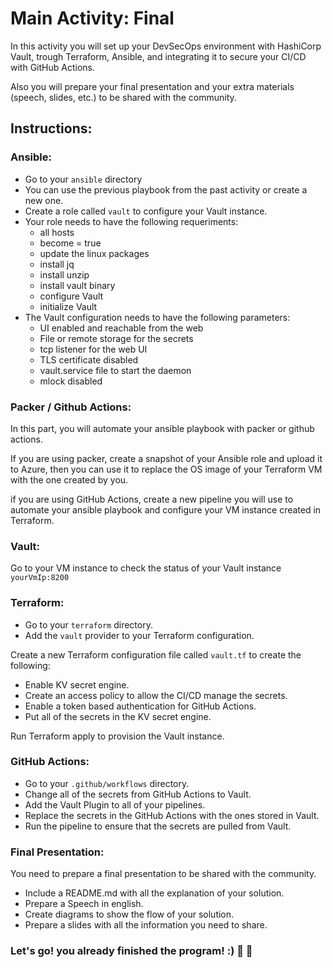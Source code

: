 # Main Activity: Final

In this activity you will set up your DevSecOps environment with HashiCorp Vault, trough Terraform, Ansible, and integrating it to secure your CI/CD with GitHub Actions.

Also you will prepare your final presentation and your extra materials (speech, slides, etc.) to be shared with the community.

## Instructions:

### Ansible:
- Go to your `ansible` directory
- You can use the previous playbook from the past activity or create a new one.
- Create a role called `vault` to configure your Vault instance.
- Your role needs to have the following requeriments:
	- all hosts
	- become = true
	- update the linux packages
	- install jq
	- install unzip
	- install vault binary
	- configure Vault
	- initialize Vault
- The Vault configuration needs to have the following parameters:
	- UI enabled and reachable from the web
	- File or remote storage for the secrets
	- tcp listener for the web UI
	- TLS certificate disabled
	- vault.service file to start the daemon
	- mlock disabled

### Packer / Github	Actions:

In this part, you will automate your ansible playbook with packer or github actions.

If you are using packer, create a snapshot of your Ansible role and upload it to Azure, then	you can use it to replace the OS image of your Terraform VM with the one created by you.

if you are using GitHub Actions, create a new pipeline you will use to automate your ansible playbook and configure your VM instance created in Terraform.


### Vault:
Go to your VM instance to check the status of your Vault instance
`yourVmIp:8200`

### Terraform:
- Go to your `terraform` directory.
- Add the `vault` provider to your Terraform configuration.

Create a new Terraform configuration file called `vault.tf` to create the following:
- Enable KV secret engine.
- Create an access policy to allow the CI/CD manage the secrets.
- Enable a token based authentication for GitHub Actions.
- Put all of the secrets in the KV secret engine.

Run Terraform apply to provision the Vault instance.

### GitHub Actions:
- Go to your `.github/workflows` directory.
- Change all of the secrets from GitHub Actions to Vault.
- Add the Vault Plugin to all of your pipelines.
- Replace the secrets	in the GitHub Actions with the ones stored in Vault.
-	Run the pipeline to ensure that the secrets are pulled from Vault.

### Final Presentation:
You need to prepare a final presentation to be shared with the community.

- Include a README.md with all the explanation of your solution.
- Prepare a Speech in english.
- Create diagrams to show the flow of your solution.
- Prepare a slides with all the information you need to share.


### Let's go! you already finished the program! :) 🥳 🎉




